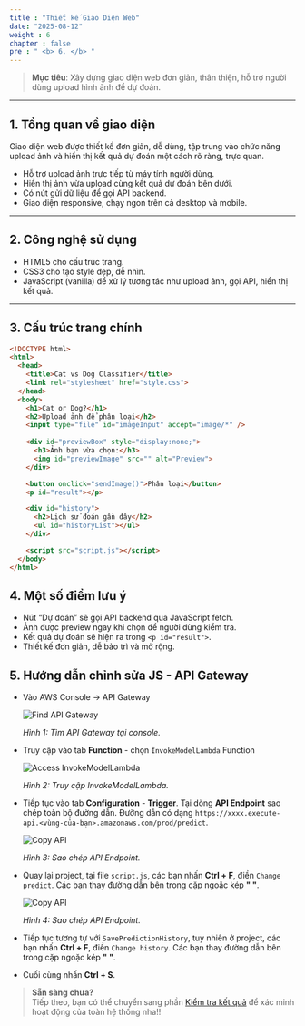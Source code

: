 ```yaml
---
title : "Thiết kế Giao Diện Web"
date: "2025-08-12"
weight : 6
chapter : false
pre : " <b> 6. </b> "
---
```


> **Mục tiêu**: Xây dựng giao diện web đơn giản, thân thiện, hỗ trợ người dùng upload hình ảnh để dự đoán.

---

## 1. Tổng quan về giao diện

Giao diện web được thiết kế đơn giản, dễ dùng, tập trung vào chức năng upload ảnh và hiển thị kết quả dự đoán một cách rõ ràng, trực quan.

- Hỗ trợ upload ảnh trực tiếp từ máy tính người dùng.
- Hiển thị ảnh vừa upload cùng kết quả dự đoán bên dưới.
- Có nút gửi dữ liệu để gọi API backend.
- Giao diện responsive, chạy ngon trên cả desktop và mobile.

---

## 2. Công nghệ sử dụng

- HTML5 cho cấu trúc trang.
- CSS3 cho tạo style đẹp, dễ nhìn.
- JavaScript (vanilla) để xử lý tương tác như upload ảnh, gọi API, hiển thị kết quả.

---

## 3. Cấu trúc trang chính

```html
<!DOCTYPE html>
<html>
  <head>
    <title>Cat vs Dog Classifier</title>
    <link rel="stylesheet" href="style.css">
  </head>
  <body>
    <h1>Cat or Dog?</h1>
    <h2>Upload ảnh để phân loại</h2>
    <input type="file" id="imageInput" accept="image/*" />
    
    <div id="previewBox" style="display:none;">
      <h3>Ảnh bạn vừa chọn:</h3>
      <img id="previewImage" src="" alt="Preview">
    </div>

    <button onclick="sendImage()">Phân loại</button>
    <p id="result"></p>

    <div id="history">
      <h2>Lịch sử đoán gần đây</h2>
      <ul id="historyList"></ul>
    </div>

    <script src="script.js"></script>
  </body>
</html>
```

## 4. Một số điểm lưu ý
- Nút “Dự đoán” sẽ gọi API backend qua JavaScript fetch.
- Ảnh được preview ngay khi chọn để người dùng kiểm tra.
- Kết quả dự đoán sẽ hiện ra trong `<p id="result">`.
- Thiết kế đơn giản, dễ bảo trì và mở rộng.

## 5. Hướng dẫn chỉnh sửa JS - API Gateway

- Vào AWS Console → API Gateway

  ![Find API Gateway](/Workshop/images/6.web/web-1.png)  

  *Hình 1: Tìm API Gateway tại console.*

- Truy cập vào tab **Function** - chọn `InvokeModelLambda` Function

  ![Access InvokeModelLambda](/Workshop/images/6.web/web-2.png)  

  *Hình 2: Truy cập InvokeModelLambda.*

- Tiếp tục vào tab **Configuration** - **Trigger**. Tại dòng **API Endpoint** sao chép toàn bộ đường dẫn. Đường dẫn có dạng `https://xxxx.execute-api.<vùng-của-bạn>.amazonaws.com/prod/predict`.

  ![Copy API](/Workshop/images/6.web/web-3.png)  

  *Hình 3: Sao chép API Endpoint.*

- Quay lại project, tại file `script.js`, các bạn nhấn **Ctrl + F**, điền `Change predict`. Các bạn thay đường dẫn bên trong cặp ngoặc kép **" "**.

  ![Copy API](/Workshop/images/6.web/web-4.png)  

  *Hình 4: Sao chép API Endpoint.*

- Tiếp tục tương tự với `SavePredictionHistory`, tuy nhiên ở project, các bạn nhấn **Ctrl + F**, điền `Change history`. Các bạn thay đường dẫn bên trong cặp ngoặc kép **" "**.

- Cuối cùng nhấn **Ctrl + S**.

> **Sẵn sàng chưa?**  
> Tiếp theo, bạn có thể chuyển sang phần [Kiểm tra kết quả](/7-check-result/) để xác minh hoạt động của toàn hệ thống nha!!